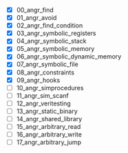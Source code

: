 - [x] 00_angr_find
- [x] 01_angr_avoid
- [x] 02_angr_find_condition
- [x] 03_angr_symbolic_registers
- [x] 04_angr_symbolic_stack
- [x] 05_angr_symbolic_memory
- [x] 06_angr_symbolic_dynamic_memory
- [x] 07_angr_symbolic_file
- [x] 08_angr_constraints
- [x] 09_angr_hooks
- [ ] 10_angr_simprocedures
- [ ] 11_angr_sim_scanf
- [ ] 12_angr_veritesting
- [ ] 13_angr_static_binary
- [ ] 14_angr_shared_library
- [ ] 15_angr_arbitrary_read
- [ ] 16_angr_arbitrary_write
- [ ] 17_angr_arbitrary_jump